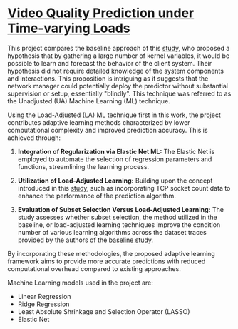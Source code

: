 # [Video Quality Prediction under Time-varying Loads](https://ieeexplore.ieee.org/abstract/document/8591004)

This project compares the baseline approach of this [study](https://ieeexplore.ieee.org/abstract/document/7367349), who proposed a hypothesis that by gathering a large number of kernel variables, it would be possible to learn and forecast the behavior of the client system. Their hypothesis did not require detailed knowledge of the system components and interactions. This proposition is intriguing as it suggests that the network manager could potentially deploy the predictor without substantial supervision or setup, essentially "blindly". This technique was referred to as the Unadjusted (UA) Machine Learning (ML) technique.

Using the Load-Adjusted (LA) ML technique first in this [work](https://ieeexplore.ieee.org/abstract/document/7465715), the project contributes adaptive learning methods characterized by lower computational complexity and improved prediction accuracy. This is achieved through:

1. **Integration of Regularization via Elastic Net ML:** The Elastic Net is employed to automate the selection of regression parameters and functions, streamlining the learning process.

2. **Utilization of Load-Adjusted Learning:** Building upon the concept introduced in this [study](https://ieeexplore.ieee.org/abstract/document/7163768), such as incorporating TCP socket count data to enhance the performance of the prediction algorithm.

3. **Evaluation of Subset Selection Versus Load-Adjusted Learning:** The study assesses whether subset selection, the method utilized in the baseline, or load-adjusted learning techniques improve the condition number of various learning algorithms across the dataset traces provided by the authors of the [baseline study](https://ieeexplore.ieee.org/abstract/document/7367349).

By incorporating these methodologies, the proposed adaptive learning framework aims to provide more accurate predictions with reduced computational overhead compared to existing approaches.

Machine Learning models used in the project are:
- Linear Regression
- Ridge Regression
- Least Absolute Shrinkage and Selection Operator (LASSO)
- Elastic Net
